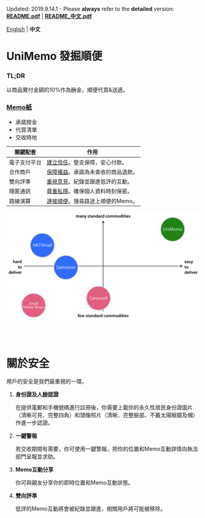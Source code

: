 Updated: 2019.9.14.1&nbsp;-&nbsp;Please <b>always</b> refer to the **detailed** version: **[README.pdf](https://github.com/xemexpress/UniMemo/blob/master/exported/README/README.pdf)** | **[README_中文.pdf](https://github.com/xemexpress/UniMemo/blob/master/exported/README/README_Chinese.pdf)**

[English](https://github.com/xemexpress/UniMemo/blob/master/README_Chinese.md) | **中文**

# UniMemo 發掘順便

### TL;DR

以商品實付金額的10%作為酬金，順便代買&送遞。

### <u>Memo紙</u>

- 承諾按金
- 代買清單
- 交收時地

| 關鍵配套     | 作用                                  |
| ---------- | ------------------------------------- |
| 電子支付平台 | <u>建立信任</u>。墊支保障，安心付款。 |
| 合作商戶     | <u>保障權益</u>。承諾為未查收的商品退款。  |
| 雙向評準     | <u>重視意見</u>。紀錄並跟進低評的互動。 |
| 隱匿通訊    | <u>尊重私隱</u>。確保個人資料時刻保密。    |
| 路線演算     | <u>連接順便</u>。搜尋路途上順便的Memo。 |

![Positioning](https://raw.githubusercontent.com/xemexpress/UniMemo/master/exported/README/Positioning.jpg)

<br/><br/>

# 關於安全

用戶的安全是我們最重視的一環。

1. **身份證及人臉認證**

   在提供電郵和手機號碼進行註冊後，你需要上載你的永久性居民身份證圖片（清晰可見、完整四角）和頭像照片（清晰、完整臉部、不戴太陽眼鏡及帽）作進一步認證。

2. **一鍵警報**

   若交收期間有需要，你可使用一鍵警報，把你的位置和Memo互動詳情向執法部門呈報並求助。

3. **Memo互動分享**

   你可與親友分享你的即時位置和Memo互動狀態。

4. **雙向評準**

   低評的Memo互動將會被紀錄並跟進，相關用戶將可能被移除。